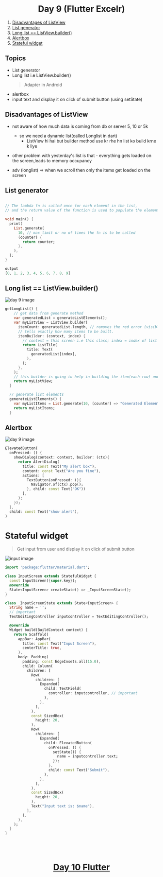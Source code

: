 <h1 align="center"> Day 9 (Flutter Excelr)</h1>

1. [Disadvantages of ListView](#disadvantages-of-listview)
2. [List generator](#list-generator)
3. [Long list == ListView.builder()](#long-list--listviewbuilder)
4. [Alertbox](#alertbox)
5. [Stateful widget](#stateful-widget)

## Topics
- List generator
- Long list i.e ListView.builder()
    > Adapter in Android
- alertbox
- input text and display it on click of submit button (using setState)


## Disadvantages of ListView
- not aware of how much data is coming from db or server 5, 10 or 5k
    - so we need a dynamic list(called Longlist in dart)
        - ListView hi hai but builder method use kr rhe hn list ko build krne k liye
- other problem with yesterday's list is that - 
everything gets loaded on the screen,leads to memory occupancy

- adv (longlist) => when we scroll then only the items get loaded on the screen


## List generator

```dart

// The lambda fn is called once for each element in the list, 
// and the return value of the function is used to populate the element.

void main() {
  print(
    List.generate(
      10, // max limit or no of times the fn is to be called
      (counter) {
        return counter;
      },
    ),
  );
}

output
[0, 1, 2, 3, 4, 5, 6, 7, 8, 9]
```

## Long list == ListView.builder()

<img src="../Images/day9.jpg" alt="day 9 image">

```dart
getLongList() {
    // get data from generate method
    var generatedList = generateListElements();
    var myListView = ListView.builder(
      itemCount: generatedList.length, // removes the red error (visible in screenshot)
      // tells exactly how many items to be built. 
      itemBuilder: (context, index) {
        // context = this screen i.e this class; index = index of list items
        return ListTile(
          title: Text(
            generatedList[index],
          ),
        );
      },
    );
    // this builder is going to help in building the item(each row) one by one
    return myListView;
  }

  // generate list elements
  generateListElements() {
    var myListItems = List.generate(10, (counter) => "Generated Element : $counter");
    return myListItems;
  }
```


## Alertbox

<img src="../Images/alert.jpg" alt="day 9 image" alt="alert box image">

```dart
ElevatedButton(
  onPressed: () {
    showDialog(context: context, builder: (ctx){
      return AlertDialog(        
        title: const Text("My alert box"),                
        content: const Text("Are you fine"),
        actions: [
          TextButton(onPressed: (){
            Navigator.of(ctx).pop();
          }, child: const Text("OK"))
        ],
      );
    });
  },
  child: const Text("show alert"),
)
```


# Stateful widget

  > Get input from user and display it on click of submit button

<img src="../Images/textInputDisplay.jpg" alt="input image">

```dart
import 'package:flutter/material.dart';

class InputScreen extends StatefulWidget {
  const InputScreen({super.key});
  @override
  State<InputScreen> createState() => _InputScreenState();
}

class _InputScreenState extends State<InputScreen> {
  String name = '';
  // important
  TextEditingController inputcontroller = TextEditingController();

  @override
  Widget build(BuildContext context) {
    return Scaffold(
      appBar: AppBar(
        title: const Text("Input Screen"),
        centerTitle: true,
      ),
      body: Padding(
        padding: const EdgeInsets.all(15.0),
        child: Column(
          children: [
            Row(
              children: [
                Expanded(
                  child: TextField(
                    controller: inputcontroller, // important
                  ),
                ),
              ],
            ),
            const SizedBox(
              height: 20,
            ),
            Row(
              children: [
                Expanded(
                  child: ElevatedButton(
                    onPressed: () {
                      setState(() {
                        name = inputcontroller.text;
                      });
                    },
                    child: const Text("Submit"),
                  ),
                ),
              ],
            ),
            const SizedBox(
              height: 20,
            ),
            Text("Input text is: $name"),
          ],
        ),
      ),
    );
  }
}
```

<br><br>
<h1 align="center"> <a href="/Notes/day10.md">Day 10 Flutter</a></h1>
